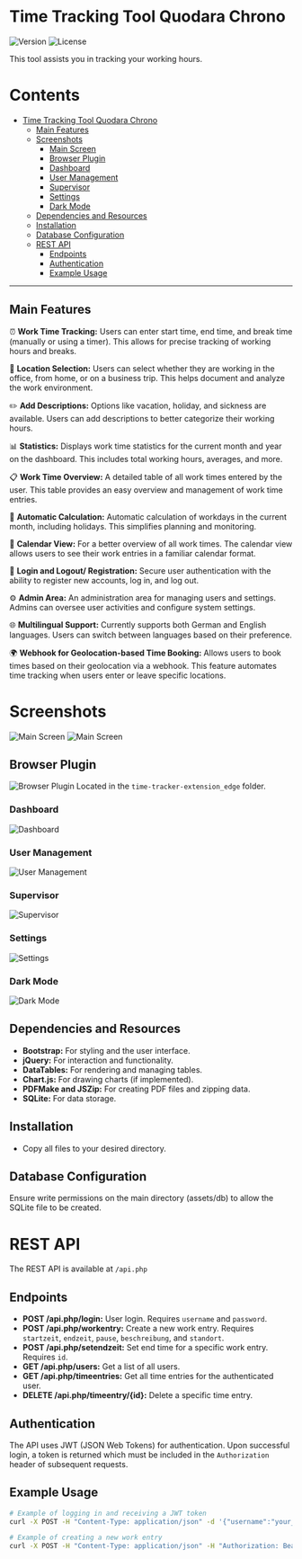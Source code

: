 # Time Tracking Tool Quodara Chrono
![Version](https://img.shields.io/badge/version-0.2-blue)
![License](https://img.shields.io/badge/license-MIT-green)

This tool assists you in tracking your working hours.

# Contents

- [Time Tracking Tool Quodara Chrono](#time-tracking-tool-quodara-chrono)
  - [Main Features](#main-features)
  - [Screenshots](#screenshots)
    - [Main Screen](#main-screen)
    - [Browser Plugin](#browser-plugin)
    - [Dashboard](#dashboard)
    - [User Management](#user-management)
    - [Supervisor](#supervisor)
    - [Settings](#settings)
    - [Dark Mode](#dark-mode)
  - [Dependencies and Resources](#dependencies-and-resources)
  - [Installation](#installation)
  - [Database Configuration](#database-configuration)
  - [REST API](#rest-api)
    - [Endpoints](#endpoints)
    - [Authentication](#authentication)
    - [Example Usage](#example-usage)

---

## Main Features

⏰ **Work Time Tracking:** Users can enter start time, end time, and break time (manually or using a timer). This allows
    for precise tracking of working hours and breaks.

📍 **Location Selection:** Users can select whether they are working in the office, from home, or on a business trip. This
    helps document and analyze the work environment.

✏️ **Add Descriptions:** Options like vacation, holiday, and sickness are available. Users can add descriptions to better
    categorize their working hours.

📊 **Statistics:** Displays work time statistics for the current month and year on the dashboard. This includes total
    working hours, averages, and more.

📋 **Work Time Overview:** A detailed table of all work times entered by the user. This table provides an easy overview and
    management of work time entries.

🧮 **Automatic Calculation:** Automatic calculation of workdays in the current month, including holidays. This simplifies
    planning and monitoring.

📅 **Calendar View:** For a better overview of all work times. The calendar view allows users to see their work entries in
    a familiar calendar format.

🔑 **Login and Logout/ Registration:** Secure user authentication with the ability to register new accounts, log in, and log out.

⚙️ **Admin Area:** An administration area for managing users and settings. Admins can oversee user activities and configure
    system settings.

🌐 **Multilingual Support:** Currently supports both German and English languages. Users can switch between languages based
    on their preference.

🌍 **Webhook for Geolocation-based Time Booking:** Allows users to book times based on their geolocation via a webhook. This
    feature automates time tracking when users enter or leave specific locations.




# Screenshots
![Main Screen](/assets/mainPage_Screenshot.png)
![Main Screen](/assets/mainPage_Screenshot2.png)

## Browser Plugin

![Browser Plugin](/assets/erweiterung_edge.png) 
Located in the `time-tracker-extension_edge` folder.

### Dashboard

![Dashboard](/assets/Dashboard_Screenshot.png)

### User Management

![User Management](/assets/user_management.png)

### Supervisor

![Supervisor](/assets/supervisor.png)

### Settings

![Settings](/assets/settings.png)
### Dark Mode

![Dark Mode](/assets/darkmode.png)


## Dependencies and Resources

- **Bootstrap:** For styling and the user interface.
- **jQuery:** For interaction and functionality.
- **DataTables:** For rendering and managing tables.
- **Chart.js:** For drawing charts (if implemented).
- **PDFMake and JSZip:** For creating PDF files and zipping data.
- **SQLite:** For data storage.

## Installation

- Copy all files to your desired directory.

## Database Configuration

Ensure write permissions on the main directory (assets/db) to allow the SQLite file to be created.

# REST API

The REST API is available at `/api.php`

## Endpoints

- **POST /api.php/login:** User login. Requires `username` and `password`.
- **POST /api.php/workentry:** Create a new work entry. Requires `startzeit`, `endzeit`, `pause`, `beschreibung`, and `standort`.
- **POST /api.php/setendzeit:** Set end time for a specific work entry. Requires `id`.
- **GET /api.php/users:** Get a list of all users.
- **GET /api.php/timeentries:** Get all time entries for the authenticated user.
- **DELETE /api.php/timeentry/{id}:** Delete a specific time entry.

## Authentication

The API uses JWT (JSON Web Tokens) for authentication. Upon successful login, a token is returned which must be included in the `Authorization` header of subsequent requests.

## Example Usage

```sh
# Example of logging in and receiving a JWT token
curl -X POST -H "Content-Type: application/json" -d '{"username":"your_username", "password":"your_password"}' https://yourdomain.com/api.php/login

# Example of creating a new work entry
curl -X POST -H "Content-Type: application/json" -H "Authorization: Bearer your_jwt_token" -d '{"startzeit":"2023-11-15T08:00:00", "endzeit":"2023-11-15T16:00:00", "pause":30, "beschreibung":"Project work", "standort":"Home Office"}' https://yourdomain.com/api.php/workentry
